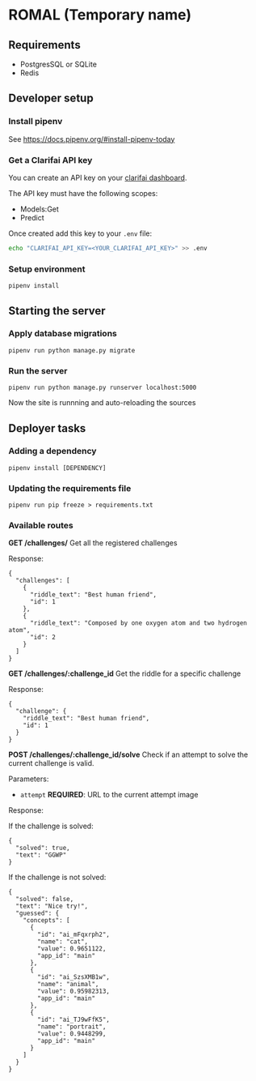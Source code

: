 # ROMAL (Temporary name)

## Requirements


- PostgresSQL or SQLite
- Redis

## Developer setup


### Install pipenv

See https://docs.pipenv.org/#install-pipenv-today

### Get a Clarifai API key

You can create an API key on your [clarifai dashboard](https://clarifai.com/developer/account/keys).

The API key must have the following scopes:

* Models:Get
* Predict

Once created add this key to your `.env` file:

```bash
echo "CLARIFAI_API_KEY=<YOUR_CLARIFAI_API_KEY>" >> .env
```

### Setup environment

    pipenv install


## Starting the server

### Apply database migrations


    pipenv run python manage.py migrate

### Run the server

    pipenv run python manage.py runserver localhost:5000

Now the site is runnning and auto-reloading the sources

## Deployer tasks

### Adding a dependency

    pipenv install [DEPENDENCY]

### Updating the requirements file

    pipenv run pip freeze > requirements.txt

### Available routes

**GET /challenges/**
Get all the registered challenges

Response:

```
{
  "challenges": [
    {
      "riddle_text": "Best human friend",
      "id": 1
    },
    {
      "riddle_text": "Composed by one oxygen atom and two hydrogen atom",
      "id": 2
    }
  ]
}
```

**GET /challenges/:challenge_id**
Get the riddle for a specific challenge

Response:
```
{
  "challenge": {
    "riddle_text": "Best human friend",
    "id": 1
  }
}
```

**POST /challenges/:challenge_id/solve**
Check if an attempt to solve the current challenge is valid.

Parameters:

* `attempt` **REQUIRED**: URL to the current attempt image

Response:

If the challenge is solved:
```
{
  "solved": true,
  "text": "GGWP"
}
```

If the challenge is not solved:

```
{
  "solved": false,
  "text": "Nice try!",
  "guessed": {
    "concepts": [
      {
        "id": "ai_mFqxrph2",
        "name": "cat",
        "value": 0.9651122,
        "app_id": "main"
      },
      {
        "id": "ai_SzsXMB1w",
        "name": "animal",
        "value": 0.95982313,
        "app_id": "main"
      },
      {
        "id": "ai_TJ9wFfK5",
        "name": "portrait",
        "value": 0.9448299,
        "app_id": "main"
      }
    ]
  }
}
```

